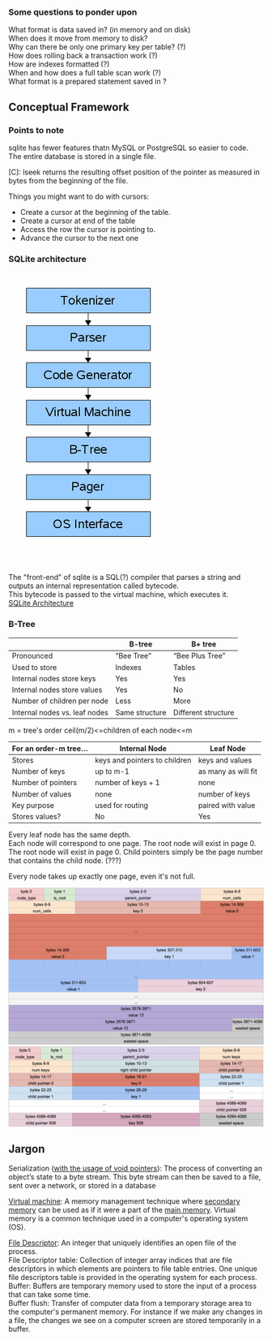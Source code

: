 ### Some questions to ponder upon
What format is data saved in? (in memory and on disk)  
When does it move from memory to disk?  
Why can there be only one primary key per table? (?)  
How does rolling back a transaction work (?)  
How are indexes formatted (?)  
When and how does a full table scan work (?)  
What format is a prepared statement saved in ?  

## Conceptual Framework

### Points to note
sqlite has fewer features thatn MySQL or PostgreSQL so easier to code.  
The entire database is stored in a single file.  

[C]: lseek returns the resulting offset position of the pointer as measured in bytes from the beginning of the file.  

Things you might want to do with cursors:  
* Create a cursor at the beginning of the table.
* Create a cursor at end of the table
* Access the row the cursor is pointing to.
* Advance the cursor to the next one

### SQLite architecture
![title](Images/design.gif)

The "front-end" of sqlite is a SQL(?) compiler that parses a string and outputs an internal representation called bytecode.  
This bytecode is passed to the virtual machine, which executes it.  
[SQLite Architecture](https://www.sqlite.org/arch.html)

### B-Tree
| |**B-tree**|**B+ tree**|
|-----|-----|-----|
Pronounced|“Bee Tree”|“Bee Plus Tree”
Used to store|Indexes|Tables
Internal nodes store keys|Yes|Yes
Internal nodes store values|Yes|No
Number of children per node|Less|More
Internal nodes vs. leaf nodes|Same structure|Different structure

m = tree's order
ceil(m/2)<=children of each node<=m

| For an order-m tree… | Internal Node                 | Leaf Node           |
|----------------------|-------------------------------|---------------------|
| Stores               | keys and pointers to children | keys and values     |
| Number of keys       | up to m-1                     | as many as will fit |
| Number of pointers   | number of keys + 1            | none                |
| Number of values     | none                          | number of keys      |
| Key purpose          | used for routing              | paired with value   |
| Stores values?       | No                            | Yes                 |

Every leaf node has the same depth.  
Each node will correspond to one page. The root node will exist in page 0. The root node will exist in page 0. Child pointers simply be the page number that contains the child node. (???)

Every node takes up exactly one page, even it's not full.

![Leaf node format](Images/leaf-node-format.png)
![Internal node format](Images/internal-node-format.png)
## Jargon

Serialization ([with the usage of void pointers](/del.c)): The process of converting an object’s state to a byte stream. This byte stream can then be saved to a file, sent over a network, or stored in a database  

[Virtual machine](https://www.techtarget.com/searchstorage/definition/virtual-memory): A memory management technique where [secondary memory](https://www.bing.com/search?q=secondary+memory+in+computer&cvid=ae75fbf27e164651b70bd570aac2b748&aqs=edge.1.0l9.9698j0j4&FORM=ANAB01&PC=DCTS) can be used as if it were a part of the [main memory](https://www.bing.com/search?pglt=41&q=main+memory+of+computer&cvid=8747c757f96d49748c19066db41561d2&aqs=edge.1.69i57j0l8.4195j0j1&FORM=ANAB01&PC=DCTS). Virtual memory is a common technique used in a computer's operating system (OS).  

[File Descriptor](https://www.geeksforgeeks.org/input-output-system-calls-c-create-open-close-read-write/): An integer that uniquely identifies an open file of the process.  
File Descriptor table: Collection of integer array indices that are file descriptors in which elements are pointers to file table entries. One unique file descriptors table is provided in the operating system for each process.  
Buffer: Buffers are temporary memory used to store the input of a process that can take some time.  
Buffer flush: Transfer of computer data from a temporary storage area to the computer's permanent memory. For instance if we make any changes in a file, the changes we see on a computer screen are stored temporarily in a buffer.
